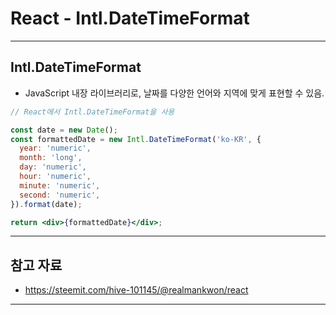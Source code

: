 # React - Intl.DateTimeFormat

------

## Intl.DateTimeFormat

- JavaScript 내장 라이브러리로, 날짜를 다양한 언어와 지역에 맞게 표현할 수 있음.

```jsx
// React에서 Intl.DateTimeFormat을 사용

const date = new Date();
const formattedDate = new Intl.DateTimeFormat('ko-KR', {
  year: 'numeric',
  month: 'long',
  day: 'numeric',
  hour: 'numeric',
  minute: 'numeric',
  second: 'numeric',
}).format(date);

return <div>{formattedDate}</div>;
```

------

## 참고 자료

- https://steemit.com/hive-101145/@realmankwon/react

------